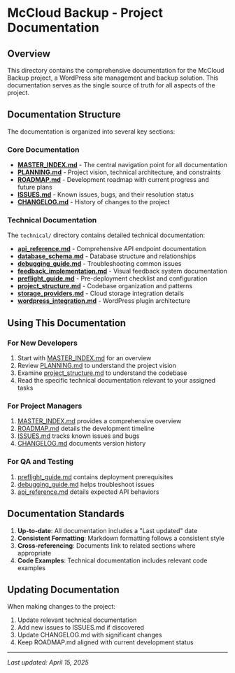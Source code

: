 # McCloud Backup - Project Documentation

## Overview

This directory contains the comprehensive documentation for the McCloud Backup project, a WordPress site management and backup solution. This documentation serves as the single source of truth for all aspects of the project.

## Documentation Structure

The documentation is organized into several key sections:

### Core Documentation

- [**MASTER_INDEX.md**](./MASTER_INDEX.md) - The central navigation point for all documentation
- [**PLANNING.md**](./PLANNING.md) - Project vision, technical architecture, and constraints
- [**ROADMAP.md**](./ROADMAP.md) - Development roadmap with current progress and future plans
- [**ISSUES.md**](./ISSUES.md) - Known issues, bugs, and their resolution status
- [**CHANGELOG.md**](./CHANGELOG.md) - History of changes to the project

### Technical Documentation

The `technical/` directory contains detailed technical documentation:

- [**api_reference.md**](./technical/api_reference.md) - Comprehensive API endpoint documentation
- [**database_schema.md**](./technical/database_schema.md) - Database structure and relationships
- [**debugging_guide.md**](./technical/debugging_guide.md) - Troubleshooting common issues
- [**feedback_implementation.md**](./technical/feedback_implementation.md) - Visual feedback system documentation
- [**preflight_guide.md**](./technical/preflight_guide.md) - Pre-deployment checklist and configuration
- [**project_structure.md**](./technical/project_structure.md) - Codebase organization and patterns
- [**storage_providers.md**](./technical/storage_providers.md) - Cloud storage integration details
- [**wordpress_integration.md**](./technical/wordpress_integration.md) - WordPress plugin architecture

## Using This Documentation

### For New Developers

1. Start with [MASTER_INDEX.md](./MASTER_INDEX.md) for an overview
2. Review [PLANNING.md](./PLANNING.md) to understand the project vision
3. Examine [project_structure.md](./technical/project_structure.md) to understand the codebase
4. Read the specific technical documentation relevant to your assigned tasks

### For Project Managers

1. [MASTER_INDEX.md](./MASTER_INDEX.md) provides a comprehensive overview
2. [ROADMAP.md](./ROADMAP.md) details the development timeline
3. [ISSUES.md](./ISSUES.md) tracks known issues and bugs
4. [CHANGELOG.md](./CHANGELOG.md) documents version history

### For QA and Testing

1. [preflight_guide.md](./technical/preflight_guide.md) contains deployment prerequisites
2. [debugging_guide.md](./technical/debugging_guide.md) helps troubleshoot issues
3. [api_reference.md](./technical/api_reference.md) details expected API behaviors

## Documentation Standards

1. **Up-to-date**: All documentation includes a "Last updated" date
2. **Consistent Formatting**: Markdown formatting follows a consistent style
3. **Cross-referencing**: Documents link to related sections where appropriate
4. **Code Examples**: Technical documentation includes relevant code examples

## Updating Documentation

When making changes to the project:

1. Update relevant technical documentation
2. Add new issues to ISSUES.md if discovered
3. Update CHANGELOG.md with significant changes
4. Keep ROADMAP.md aligned with current development status

---

*Last updated: April 15, 2025*